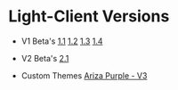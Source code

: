 # Light-Client Versions
- V1 Beta's
  [1.1](https://example.com/) [1.2](https://example.com) [1.3](https://example.com) [1.4](https://example.com)

- V2 Beta's
  [2.1](https://example.com)

- Custom Themes
  [Ariza Purple - V3](https://example.com)
